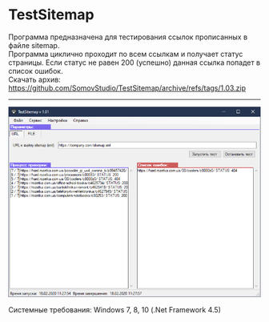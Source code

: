 # TestSitemap
Программа предназначена для тестирования ссылок прописанных в файле sitemap. 
<br>
Программа циклично проходит по всем ссылкам и получает статус страницы. Если статус не равен 200 (успешно) данная ссылка попадет в список ошибок.
<br>
Скачать архив: https://github.com/SomovStudio/TestSitemap/archive/refs/tags/1.03.zip

<hr>

<p align="center">
  <img src="https://github.com/SomovStudio/somovstudio.github.io/blob/master/img/projects/test_sitemap/test_sitemap.png">
</p>

Системные требования: Windows 7, 8, 10 (.Net Framework 4.5)